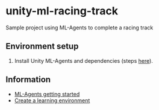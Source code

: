 # unity-ml-racing-track

Sample project using ML-Agents to complete a racing track

## Environment setup

1. Install Unity ML-Agents and dependencies (steps [here](https://github.com/Unity-Technologies/ml-agents/blob/release_12_docs/docs/Installation.md)).

## Information

- [ML-Agents getting started](https://github.com/Unity-Technologies/ml-agents/blob/release_12_docs/docs/Getting-Started.md)
- [Create a learning environment](https://github.com/Unity-Technologies/ml-agents/blob/release_12_docs/docs/Learning-Environment-Create-New.md)
